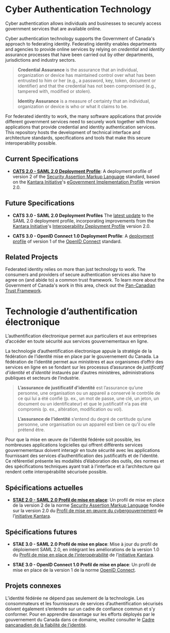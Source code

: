 # Cyber Authentication Technology

Cyber authentication allows individuals and businesses to securely access
government services that are available online.

Cyber authentication technology supports the Government of Canada's approach
to federating identity. Federating identity enables departments and agencies
to provide online services by relying on *credential* and *identity* assurance
processes that have been carried out by other departments, jurisdictions and
industry sectors.

>**Credential Assurance** is the assurance that an individual, organization or
>device has maintained control over what has been entrusted to him or her
>(e.g., a password, key, token, document or identifier) and that the credential
> has not been compromised (e.g., tampered with, modified or stolen).  
>
>**Identity Assurance** is a measure of certainty that an individual,
>organization or device is who or what it claims to be.

For federated identity to work, the many software applications that provide
different government services need to securely work together with those
applications that provide credential and identity authentication services. This
repository hosts the development of technical interface and architecture
standards, specifications and tools that make this secure interoperability
possible.

## Current Specifications

* **[CATS 2.0 - SAML 2.0 Deployment Profile](https://canada-ca.github.io/CATS-STAE/archive/CATS_IAS_V2_0_Deployment_Profile_Final_r8_4_en.pdf)**: A deployment profile of version 2
  of the
  [Security Assertion Markup Language](https://wiki.oasis-open.org/security/FrontPage "OASIS SAML Wiki")
  standard, based on the
  [Kantara Initiative](https://kantarainitiative.org/)'s
  [eGovernment Implementation Profile](https://kantarainitiative.github.io/SAMLprofiles/eGovImplProfile.html)
   version 2.0.

## Future Specifications

* **CATS 3.0 - SAML 2.0 Deployment Profiles** The [latest update](https://canada-ca.github.io/CATS-STAE/saml2-en.html) to the SAML 2.0
 deployment profile, incorporating improvements from the
  [Kantara Initiative](https://kantarainitiative.org/)'s [Interoperability Deployment Profile](https://kantarainitiative.github.io/SAMLprofiles/saml2int.html)
  version 2.0.

* **CATS 3.0 - OpenID Connect 1.0 Deployment Profile**: A [deployment profile](https://canada-ca.github.io/CATS-STAE/oidc1-en.html)
 of version 1 of the
 [OpenID Connect](http://openid.net/connect/ "OpenID Connect") standard.

## Related Projects

Federated identity relies on more than just technology to work. The consumers
and providers of secure authentication services also have to agree on (and abide
to) a common trust framework. To learn more about the Government of Canada's
work in this area, check out the
[Pan-Canadian Trust Framework](https://github.com/canada-ca/PCTF-CCP).

# Technologie d’authentification électronique

L’authentification électronique permet aux particuliers et aux entreprises
d’accéder en toute sécurité aux services gouvernementaux en ligne.

La technologie d’authentification électronique appuie la stratégie de la
fédération de l’identité mise en place par le gouvernement du Canada. La
fédération de l’identité permet aux ministères et aux organismes d’offrir des
services en ligne en se fondant sur les processus d’assurance de
*justificatif d’identité* et d’*identité* instaurés par d’autres ministères,
administrations publiques et secteurs de l’industrie.

>**L’assurance de justificatif d’identité** est l’assurance qu’une personne, une
>organisation ou un appareil a conservé le contrôle de ce qui lui a été confié
>(p. ex., un mot de passe, une clé, un jeton, un document ou un identificateur)
>et que le justificatif n’a pas été compromis (p. ex., altération, modification
>ou vol).  
>  
>**L’assurance de l’identité** s’entend du degré de certitude qu’une personne,
>une organisation ou un appareil est bien ce qu’il ou elle prétend être.

Pour que la mise en œuvre de l’identité fédérée soit possible, les nombreuses
applications logicielles qui offrent différents services gouvernementaux doivent
interagir en toute sécurité avec les applications fournissant des services
d’authentification des justificatifs et de l’identité. Ce référentiel présente
les modalités d’élaboration des outils, des normes et des spécifications
techniques ayant trait à l’interface et à l’architecture qui rendent cette
interopérabilité sécurisée possible.

## Spécifications actuelles

* **[STAE 2.0 - SAML 2.0 Profil de mise en place](https://canada-ca.github.io/CATS-STAE/archive/CATS_V2_0_Deployment_Profile_Final_r8_2_fr.pdf)**: Un profil de mise en place de
 la version 2 de la norme
 [Security Assertion Markup Language](https://wiki.oasis-open.org/security/FrontPage "OASIS SAML Wiki")
 fondée sur la version 2.0 du
 [Profil de mise en œuvre du cybergouvernement](https://kantarainitiative.github.io/SAMLprofiles/eGovImplProfile.html)
 de l’[initiative Kantara](https://kantarainitiative.org/).

## Spécifications futures

* **STAE 3.0 - SAML 2.0 Profil de mise en place**: Mise à jour du profil de
 déploiement SAML 2.0, en intégrant les améliorations de la version 1.0 du
 [Profil de mise en place de l’interopérabilité](https://kantarainitiative.github.io/SAMLprofiles/saml2int.html)
 de l’[initiative Kantara](https://kantarainitiative.org/).

* **STAE 3.0 - OpenID Connect 1.0 Profil de mise en place**: Un profil de mise en place de la version 1 de la norme
 [OpenID Connect](http://openid.net/connect/ "OpenID Connect").

## Projets connexes

L’identité fédérée ne dépend pas seulement de la technologie. Les consommateurs
et les fournisseurs de services d’authentification
sécurisés doivent également s’entendre sur un cadre de confiance commun et s’y
conformer. Pour en apprendre davantage sur les efforts  déployés par le
gouvernement du Canada dans ce domaine, veuillez consulter le
[Cadre pancanadien de la fiabilité de l’identité](https://github.com/canada-ca/PCTF-CCP).
